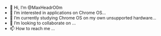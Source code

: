 - 👋 Hi, I’m @MaxHeadrO0m
- 👀 I’m interested in applications on Chrome OS...
- 🌱 I’m currently studying Chrome OS on my own unsupported hardware...
- 💞️ I’m looking to collaborate on ...
- 📫 How to reach me ...

<!---
MaxHeadrO0m/MaxHeadrO0m is a ✨ special ✨ repository because its `README.md` (this file) appears on your GitHub profile.
You can click the Preview link to take a look at your changes.
--->
